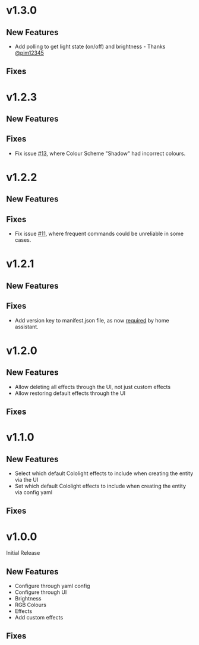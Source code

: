 # v1.3.0

## New Features

- Add polling to get light state (on/off) and brightness - Thanks [@pim12345](https://github.com/pim12345)

## Fixes

# v1.2.3

## New Features

## Fixes

- Fix issue [#13](https://github.com/BazaJayGee66/homeassistant_cololight/issues/13), where Colour Scheme "Shadow" had incorrect colours.

# v1.2.2

## New Features

## Fixes

- Fix issue [#11](https://github.com/BazaJayGee66/homeassistant_cololight/issues/11), where frequent commands could be unreliable in some cases.

# v1.2.1

## New Features

## Fixes

- Add version key to manifest.json file, as now [required](https://developers.home-assistant.io/docs/creating_integration_manifest/#version) by home assistant.

# v1.2.0

## New Features
- Allow deleting all effects through the UI, not just custom effects
- Allow restoring default effects through the UI

## Fixes

# v1.1.0

## New Features
- Select which default Cololight effects to include when creating the entity via the UI
- Set which default Cololight effects to include when creating the entity via config yaml

## Fixes

# v1.0.0

Initial Release

## New Features
- Configure through yaml config
- Configure through UI
- Brightness
- RGB Colours
- Effects
- Add custom effects

## Fixes